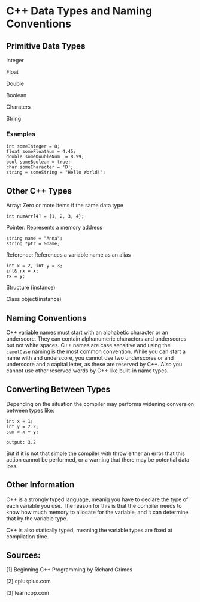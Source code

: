 # C++ Data Types and Naming Conventions

## Primitive Data Types

Integer

Float

Double

Boolean

Charaters

String

### Examples

```
int someInteger = 8;
float someFloatNum = 4.45;
double someDoubleNum  = 8.99;
bool someBoolean = true;
char someCharacter = 'D';
string = someString = "Hello World!";
```

## Other C++ Types

Array: Zero or more items if the same data type
```
int numArr[4] = {1, 2, 3, 4};
```

Pointer: Represents a memory address 
```
string name = "Anna";
string *ptr = &name;
```

Reference: References a variable name as an alias
```
int x = 2, int y = 3;
int& rx = x;
rx = y;
```

Structure (instance)

Class object(instance)

## Naming Conventions

C++ variable names must start with an alphabetic character or an underscore. 
They can contain alphanumeric characters and underscores but not white spaces. 
C++ names are case sensitive and using the `camelCase` naming is the most common convention.
While you can start a name with and underscore, you cannot use two underscores or 
and underscore and a capital letter, as these are reserved by C++. 
Also you cannot use other reserved words by C++ like built-in name types. 

## Converting Between Types

Depending on the situation the compiler may performa widening conversion between types like:
```
int x = 1;
int y = 2.2;
sum = x + y;

output: 3.2
```
But if it is not that simple the compiler with throw either an error that this action
cannot be performed, or a warning that there may be potential data loss. 



## Other Information

C++ is a strongly typed language, meanig you have to declare the type of each variable you use.
The reason for this is that the compiler needs to know how much memory to allocate for the variable, 
and it can determine that by the variable type.

C++ is also statically typed, meaning the variable types are fixed at compilation time.

## Sources:
[1] Beginning C++ Programming by Richard Grimes

[2] cplusplus.com

[3] learncpp.com
